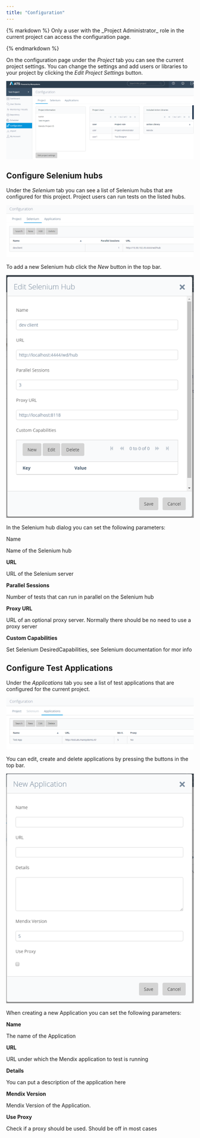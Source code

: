 ```yaml
---
title: "Configuration"
---
```

<div class="alert alert-info">{% markdown %}
Only a user with the _Project Administrator_ role in the current project can access the configuration page.

{% endmarkdown %}</div>

On the configuration page under the _Project_ tab you can see the current project settings. You can change the settings and add users or libraries to your project by clicking the _Edit Project Settings_ button.

![Configuration Page Project Tab](attachments/20644064/21168209.png)

## Configure Selenium hubs <a name="SeleniumHub"></a>

Under the _Selenium_ tab you can see a list of Selenium hubs that are configured for this project. Project users can run tests on the listed hubs.

![Configuration Selenium Tab ](attachments/20644064/21168210.png)

To add a new Selenium hub click the _New_ button in the top bar.

![Edit Selenium hub dialog](attachments/20644064/21168211.png)

In the Selenium hub dialog you can set the following parameters:

Name

Name of the Selenium hub

**URL**

URL of the Selenium server

**Parallel Sessions**

Number of tests that can run in parallel on the Selenium hub

**Proxy URL**

URL of an optional proxy server. Normally there should be no need to use a proxy server

**Custom Capabilities**

Set Selenium DesiredCapabilities, see Selenium documentation for mor info

## Configure Test Applications <a name="Applications"></a>

Under the _Applications_ tab you see a list of test applications that are configured for the current project.

![Configuration Applications tab](attachments/20644064/21168212.png)

You can edit, create and delete applications by pressing the buttons in the top bar.

![New Application Dialog](attachments/20644064/21168213.png)

When creating a new Application you can set the following parameters:

**Name**

The name of the Application

**URL**

URL under which the Mendix application to test is running

**Details**

You can put a description of the application here

**Mendix Version**

Mendix Version of the Application.

**Use Proxy**

Check if a proxy should be used. Should be off in most cases
